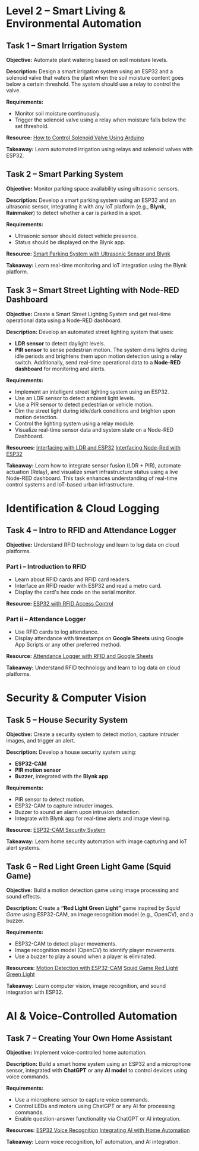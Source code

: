 

# **Level 2 – Smart Living & Environmental Automation**


## **Task 1 – Smart Irrigation System**

**Objective:**
Automate plant watering based on soil moisture levels.

**Description:**
Design a smart irrigation system using an ESP32 and a solenoid valve that waters the plant when the soil moisture content goes below a certain threshold.
The system should use a relay to control the valve.

**Requirements:**

* Monitor soil moisture continuously.
* Trigger the solenoid valve using a relay when moisture falls below the set threshold.

**Resource:**
 [How to Control Solenoid Valve Using Arduino](https://circuitdigest.com/microcontroller-projects/how-to-control-solenoid-valve-using-arduino)

**Takeaway:**
Learn automated irrigation using relays and solenoid valves with ESP32.


## **Task 2 – Smart Parking System**

**Objective:**
Monitor parking space availability using ultrasonic sensors.

**Description:**
Develop a smart parking system using an ESP32 and an ultrasonic sensor, integrating it with any IoT platform (e.g., **Blynk**, **Rainmaker**) to detect whether a car is parked in a spot.

**Requirements:**

* Ultrasonic sensor should detect vehicle presence.
* Status should be displayed on the Blynk app.

**Resource:**
[Smart Parking System with Ultrasonic Sensor and Blynk](https://www.youtube.com/watch?v=4LVirWqHk6w&ab_channel=JustDoElectronics)

**Takeaway:**
Learn real-time monitoring and IoT integration using the Blynk platform.



## **Task 3 – Smart Street Lighting with Node-RED Dashboard**

**Objective:**
Create a Smart Street Lighting System and get real-time operational data using a Node-RED dashboard.

**Description:**
Develop an automated street lighting system that uses:

* **LDR sensor** to detect daylight levels.
* **PIR sensor** to sense pedestrian motion.
  The system dims lights during idle periods and brightens them upon motion detection using a relay switch.
  Additionally, send real-time operational data to a **Node-RED dashboard** for monitoring and alerts.

**Requirements:**

* Implement an intelligent street lighting system using an ESP32.
* Use an LDR sensor to detect ambient light levels.
* Use a PIR sensor to detect pedestrian or vehicle motion.
* Dim the street light during idle/dark conditions and brighten upon motion detection.
* Control the lighting system using a relay module.
* Visualize real-time sensor data and system state on a Node-RED Dashboard.

**Resources:**
 [Interfacing with LDR and ESP32](https://www.prateeks.in/2022/09/esp32-interfacing-with-ldr-sensor.html)
 [Interfacing Node-Red with ESP32](https://www.youtube.com/watch?v=wykB7DWI9GM)

**Takeaway:**
Learn how to integrate sensor fusion (LDR + PIR), automate actuation (Relay), and visualize smart infrastructure status using a live Node-RED dashboard.
This task enhances understanding of real-time control systems and IoT-based urban infrastructure.



# **Identification & Cloud Logging**


## **Task 4 – Intro to RFID and Attendance Logger**

**Objective:**
Understand RFID technology and learn to log data on cloud platforms.

### **Part i – Introduction to RFID**

* Learn about RFID cards and RFID card readers.
* Interface an RFID reader with ESP32 and read a metro card.
* Display the card's hex code on the serial monitor.

**Resource:**
 [ESP32 with RFID Access Control](https://www.instructables.com/ESP32-With-RFID-Access-Control/)



### **Part ii – Attendance Logger**

* Use RFID cards to log attendance.
* Display attendance with timestamps on **Google Sheets** using Google App Scripts or any other preferred method.

**Resource:**
 [Attendance Logger with RFID and Google Sheets](https://www.youtube.com/watch?v=ac5CR_bBg74&t=430s&ab_channel=AslamHossain)

**Takeaway:**
Understand RFID technology and learn to log data on cloud platforms.



# **Security & Computer Vision**



## **Task 5 – House Security System**

**Objective:**
Create a security system to detect motion, capture intruder images, and trigger an alert.

**Description:**
Develop a house security system using:

* **ESP32-CAM**
* **PIR motion sensor**
* **Buzzer**, integrated with the **Blynk app**.

**Requirements:**

* PIR sensor to detect motion.
* ESP32-CAM to capture intruder images.
* Buzzer to sound an alarm upon intrusion detection.
* Integrate with Blynk app for real-time alerts and image viewing.

**Resource:**
 [ESP32-CAM Security System](https://www.youtube.com/watch?v=LqX9EMFSoDA&t=164s&ab_channel=TechStudyCell)

**Takeaway:**
Learn home security automation with image capturing and IoT alert systems.



## **Task 6 – Red Light Green Light Game (Squid Game)**

**Objective:**
Build a motion detection game using image processing and sound effects.

**Description:**
Create a **“Red Light Green Light”** game inspired by *Squid Game* using ESP32-CAM, an image recognition model (e.g., OpenCV), and a buzzer.

**Requirements:**

* ESP32-CAM to detect player movements.
* Image recognition model (OpenCV) to identify player movements.
* Use a buzzer to play a sound when a player is eliminated.

**Resources:**
 [Motion Detection with ESP32-CAM](https://how2electronics.com/motion-detection-squid-game-using-esp32-cam-opencv/)
 [Squid Game Red Light Green Light](https://www.youtube.com/watch?v=J7FqiKJmwEI&ab_channel=Danminivlogs)

**Takeaway:**
Learn computer vision, image recognition, and sound integration with ESP32.



# **AI & Voice-Controlled Automation**



## **Task 7 – Creating Your Own Home Assistant**

**Objective:**
Implement voice-controlled home automation.

**Description:**
Build a smart home system using an ESP32 and a microphone sensor, integrated with **ChatGPT** or any **AI model** to control devices using voice commands.

**Requirements:**

* Use a microphone sensor to capture voice commands.
* Control LEDs and motors using ChatGPT or any AI for processing commands.
* Enable question-answer functionality via ChatGPT or AI integration.

**Resources:**
 [ESP32 Voice Recognition](https://www.youtube.com/watch?v=re-dSV_a0tM&t=967s&ab_channel=atomic14)
 [Integrating AI with Home Automation](https://www.youtube.com/watch?v=FZelaG50HEI&ab_channel=BarsAE20)

**Takeaway:**
Learn voice recognition, IoT automation, and AI integration.



